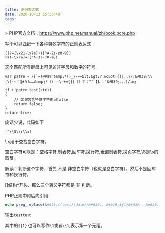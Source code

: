 ```yaml
---
title: 正则表达式
date: 2020-10-13 15:35:48
tags:
---
```


&gt; PHP官方文档：https://www.php.net/manual/zh/book.pcre.php

写个可以匹配一下各种特殊字符的正则表达式

```
((?=[\x21-\x7e]+)[^A-Za-z0-9])
x21-\x7e]+)[^A-Za-z0-9])
```

这个匹配所有键盘上可见的非字母和数字的符号

```
var patrn = /[`~!@#$%^&amp;*()_\-+=&lt;&gt;?:&quot;{}|,.\/;&#039;\\[\]·~！@#￥%……&amp;*（）——\-+={}|《》？：“”【】、；‘&#039;，。、]/im; 
```
```
if (!patrn.test(str)) 
{
	// 如果包含特殊字符返回false
    return false;
}
return true;
```

废话少说，代码如下
```
[^\\S\\r\\n]
```
\ s用于查找空白字符。

空白字符可以是：空格字符,制表符,回车符,换行符,垂直制表符,换页字符,\S是\s的取反。

解读：判断这个字符，首先 不是 非空白字符（也就是空白字符），然后不是回车符和换行符。

[]结构^开头，那么三个转义字符都是 非 判断。

PHP正则中的后向引用
```php
echo preg_replace(&#039;/(test)(date)/&#039;, &#039;${1}&#039;, &#039;testdate&#039;);
```
输出`testtest`

其中的`${1}` 也可以写作`\1`或者`\\1`,表示第一个元组。